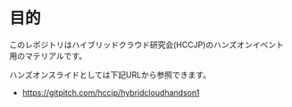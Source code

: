 # 目的
このレポジトリはハイブリッドクラウド研究会(HCCJP)のハンズオンイベント用のマテリアルです。

ハンズオンスライドとしては下記URLから参照できます。
- https://gitpitch.com/hccjp/hybridcloudhandson1
